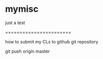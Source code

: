 mymisc
======

just a test

=======================

how to submit my CLs to github git repository

git push  origin master



